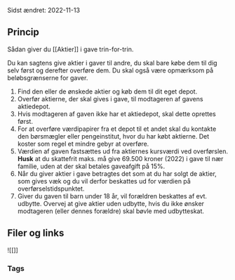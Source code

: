 Sidst ændret: 2022-11-13

## Princip

Sådan giver du [[Aktier]] i gave trin-for-trin. 

Du kan sagtens give aktier i gaver til andre, du skal bare købe dem til dig selv først og derefter overføre dem. Du skal også være opmærksom på beløbsgrænserne for gaver.   

1. Find den eller de ønskede aktier og køb dem til dit eget depot. 
2. Overfør aktierne, der skal gives i gave, til modtageren af gavens aktiedepot.  
3. Hvis modtageren af gaven ikke har et aktiedepot, skal dette oprettes først.   
4. For at overføre værdipapirer fra et depot til et andet skal du kontakte den børsmægler eller pengeinstitut, hvor du har købt aktierne. Det koster som regel et mindre gebyr at overføre.   
5. Værdien af gaven fastsættes ud fra aktiernes kursværdi ved overførslen. **Husk** at du skattefrit maks. må give 69.500 kroner (2022) i gave til nær familie, uden at der skal betales gaveafgift på 15%. 
6. Når du giver aktier i gave betragtes det som at du har solgt de aktier, som gives væk og du vil derfor beskattes ud for værdien på overførselstidspunktet.  
7. Giver du gaven til barn under 18 år, vil forældren beskattes af evt. udbytte. Overvej at give aktier uden udbytte, hvis du ikke ønsker modtageren (eller dennes forældre) skal bøvle med udbytteskat.

## Filer og links
![[]]

### Tags